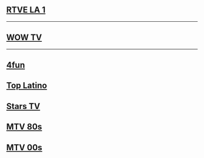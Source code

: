 ## [RTVE LA 1](https://www.rtve.es/play/videos/directo/canales-lineales/la-1/)
---
## [WOW TV](https://wowelsalvador.com/)
---
## [4fun](https://megawypas.com/readarticle.php?article_id=55)
## [Top Latino](https://megawypas.com/readarticle.php?article_id=478)
## [Stars TV](https://pilot.wp.pl/tv/#stars-tv-hd)
## [MTV 80s](http://vsetv.cc/vh1classic)
## [MTV 00s](http://vsetv.cc/vh1)

